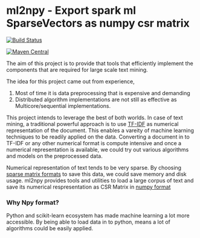 # ml2npy - Export spark ml SparseVectors as numpy csr matrix

[![Build Status](https://app.snap-ci.com/indix/ml2npy/branch/master/build_image)](https://app.snap-ci.com/indix/ml2npy/branch/master)

[![Maven Central](https://maven-badges.herokuapp.com/maven-central/com.indix/ml2npy_2.11/badge.svg)](https://maven-badges.herokuapp.com/maven-central/com.indix/ml2npy_2.11)

The aim of this project is to provide that tools that efficiently implement the components that are required for large scale text mining. 

The idea for this project came out from experience,
  1. Most of time it is data preprocessing that is expensive and demanding
  2. Distributed algorithm implementations are not still as effective as Multicore/sequential implementations.

This project intends to leverage the best of both worlds. In case of text mining, a traditional powerful approach is to use [TF-IDF](https://en.wikipedia.org/wiki/Tf%E2%80%93idf) as numerical representation of the document. This enables a vareity of machine learning techniques to be readily applied on the data. Converting a document in to TF-IDF or any other numerical format is compute intensive and once a numerical representation is available, we could try out various algorithms and models on the preprocessed data. 

Numerical representation of text tends to be very sparse. By choosing [sparse matrix formats](https://en.wikipedia.org/wiki/Sparse_matrix) to save this data, we could save memory and disk usage. ml2npy provides tools and utilities to load a large corpus of text and save its numerical respresentation as CSR Matrix in [numpy format](https://docs.scipy.org/doc/numpy/neps/npy-format.html)

### Why Npy format?

Python and scikit-learn ecosystem has made machine learning a lot more accessible. By being able to load data in to python, means a lot of algorithms could be easily applied.




